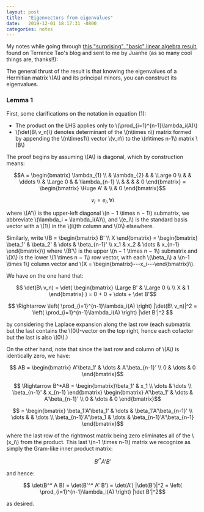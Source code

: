 ```yaml
---
layout: post
title:  "Eigenvectors from eigenvalues"
date:   2019-12-01 18:17:31 -0800
categories: notes
---
```

My notes while going through [this "surprising", "basic" linear algebra result](https://arxiv.org/pdf/1908.03795.pdf), found on Terrence Tao's blog and sent to me by Juanhe (as so many cool things are, thanks!!):

The general thrust of the result is that knowing the eigenvalues of a Hermitian matrix \\(A\\) and its principal minors, you can construct its eigenvalues.

### Lemma 1
First, some clarifications on the notation in equation (1):
* The product on the LHS applies only to \\(\prod_{i=1}^{n-1}\lambda_i(A)\\)
* \\(\det(B\ v_n)\\) denotes determinant of the \\(n\times n\\) matrix formed by appending the \\(n\times1\\) vector \\(v_n\\) to the \\(n\times n-1\\) matrix \\(B\\)

The proof begins by assuming \\(A\\) is diagonal, which by construction means:

$$A = \begin{bmatrix}
    \lambda_{1}  \\
    & \lambda_{2} & & \Large 0 \\
    & & \ddots \\
    & \Large 0 & & \lambda_{n-1} \\
    & & & & 0
\end{bmatrix} = \begin{bmatrix} \Huge A' & \\ & 0 \end{bmatrix}$$

$$v_i = e_i, \forall i$$

where \\(A'\\) is the upper-left diagonal \\(n − 1 \times n − 1\\) submatrix, we abbreviate \\(\lambda_i = \lambda_i(A)\\), and \\(e_i\\) is the standard basis vector with a \\(1\\) in the \\(i\\)th column and \\(0\\) elsewhere.

Similarly, write \\(B = \begin{bmatrix} B' \\\\ X \end{bmatrix} = \begin{bmatrix} \beta_1' & \beta_2' & \dots & \beta_{n-1}' \\\\ x_1 & x_2 & \dots & x_{n-1} \end{bmatrix}\\) where \\(B'\\) is the upper \\(n − 1 \times n − 1\\) submatrix and \\(X\\) is the lower \\(1 \times n − 1\\) row vector, with each \\(\beta_i\\) a \\(n-1 \times 1\\) column vector and \\(X = \begin{bmatrix}---x_i---\end{bmatrix}\\).

We have on the one hand that:

$$ \det(B\ v_n) = \det( \begin{bmatrix} \Large B' & \Large 0 \\ \\ X & 1 \end{bmatrix} ) =  0 + 0 + \dots + \det B'$$

$$ \Rightarrow \left( \prod_{i=1}^{n-1}\lambda_i(A) \right) |\det(B\ v_n)|^2 = \left( \prod_{i=1}^{n-1}\lambda_i(A) \right) |\det B'|^2 $$ 

by considering the Laplace expansion along the last row (each submatrix but the last contains the \\(0\\)-vector on the top right, hence each cofactor but the last is also \\(0\\).)

On the other hand, note that since the last row and column of \\(A\\) is identically zero, we have:

$$ AB = \begin{bmatrix} A'\beta_1' & \dots & A'\beta_{n-1}' \\ 0 & \dots & 0 \end{bmatrix}$$

$$ \Rightarrow B^*AB = \begin{bmatrix}\beta_1' & x_1 \\ \dots & \dots \\ \beta_{n-1}' & x_{n-1} \end{bmatrix} \begin{bmatrix} A'\beta_1' & \dots & A'\beta_{n-1}' \\ 0 & \dots & 0 \end{bmatrix}$$

$$ = \begin{bmatrix} \beta_1'A'\beta_1' & \dots & \beta_1'A'\beta_{n-1}' \\ \dots & & \dots \\ \beta_{n-1}'A'\beta_1 & \dots & \beta_{n-1}'A'\beta_{n-1} \end{bmatrix}$$

where the last row of the rightmost matrix being zero eliminates all of the \\(x_i\\) from the product. This last \\(n-1 \times n-1\\) matrix we recognize as simply the Gram-like inner product matrix:

$$ B'^* A' B' $$

and hence:

$$ \det(B^* A B) = \det(B'^* A' B') = \det(A') |\det(B')|^2 = \left( \prod_{i=1}^{n-1}\lambda_i(A) \right) |\det B'|^2$$

as desired.
